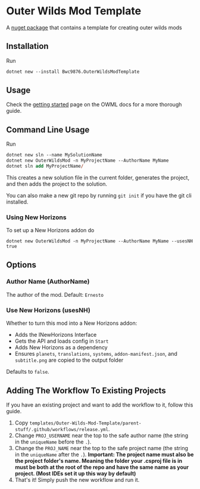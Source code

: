 # Outer Wilds Mod Template

A [nuget package](https://www.nuget.org/packages/Bwc9876.OuterWildsModTemplate) that contains a template for creating outer wilds mods

## Installation

Run

```ps
dotnet new --install Bwc9876.OuterWildsModTemplate
```

## Usage

Check the [getting started](https://owml.outerwildsmods.com/guides/getting_started.html) page on the OWML docs for a more thorough guide.

## Command Line Usage

Run

```ps
dotnet new sln --name MySolutionName
dotnet new OuterWildsMod -n MyProjectName --AuthorName MyName
dotnet sln add MyProjectName/
```

This creates a new solution file in the current folder, generates the project, and then adds the project to the solution.

You can also make a new git repo by running `git init` if you have the git cli installed.

### Using New Horizons

To set up a New Horizons addon do

```shell
dotnet new OuterWildsMod -n MyProjectName --AuthorName MyName --usesNH true
```

## Options

### Author Name (AuthorName)

The author of the mod. Default: `Ernesto`

### Use New Horizons (usesNH)

Whether to turn this mod into a New Horizons addon:

- Adds the INewHorizons Interface
- Gets the API and loads config in `Start`
- Adds New Horizons as a dependency
- Ensures `planets`, `translations`, `systems`, `addon-manifest.json`, and `subtitle.png` are copied to the output folder

Defaults to `false`.

## Adding The Workflow To Existing Projects

If you have an existing project and want to add the workflow to it, follow this guide.

1. Copy `templates/Outer-Wilds-Mod-Template/parent-stuff/.github/workflows/release.yml`.
2. Change `PROJ_USERNAME` near the top to the safe author name (the string in the `uniqueName` before the `.`).
3. Change the `PROJ_NAME` near the top to the safe project name (the string in the `uniqueName` after the `.`). **Important: The project name must also be the project folder's name. Meaning the folder your .csproj file is in must be both at the root of the repo and have the same name as your project. (Most IDEs set it up this way by default)**
4. That's it! Simply push the new workflow and run it.
